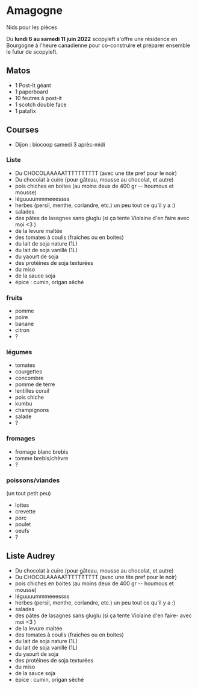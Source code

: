 # Amagogne

Nids pour les pièces

Du **lundi 6 au samedi 11 juin 2022** scopyleft s'offre une résidence en Bourgogne à l'heure canadienne pour co-construire et préparer ensemble le futur de scopyleft.

## Matos
- 1 Post-It géant
- 1 paperboard
- 10 feutres à post-it
- 1 scotch double face
- 1 patafix

## Courses 
- Dijon  : biocoop samedi 3 après-midi

### Liste
- Du CHOCOLAAAAATTTTTTTTTT (avec une tite pref pour le noir)
- Du chocolat à cuire (pour gâteau, mousse au chocolat, et autre)
- pois chiches en boites (au moins deux de 400 gr -- houmous et mousse)
- léguuuummmeeessss
- herbes (persil, menthe, coriandre, etc.) un peu tout ce qu'il y a :)
- salades
- des pâtes de lasagnes sans gluglu (si ça tente Violaine d'en faire avec moi <3 ) 
- de la levure maltée
- des tomates à coulis (fraiches ou en boites)
- du lait de soja nature (1L)
- du lait de soja vanillé (1L)
- du yaourt de soja
- des protéines de soja texturées 
- du miso
- de la sauce soja
- épice : cumin, origan sêché

### fruits
- pomme
- poire
- banane
- citron
- ?

### légumes
- tomates
- courgettes
- concombre
- pomme de terre
- lentilles corail
- pois chiche
- kumbu
- champignons
- salade
- ?

### fromages
- fromage blanc brebis
- tomme brebis/chèvre
- ?

### poissons/viandes
(un tout petit peu)
- lottes
- crevette
- porc
- poulet
- oeufs
- ?

## Liste Audrey

- Du chocolat à cuire (pour gâteau, mousse au chocolat, et autre)
- Du CHOCOLAAAAATTTTTTTTTT (avec une tite pref pour le noir)
- pois chiches en boites (au moins deux de 400 gr -- houmous et mousse)
- léguuuummmeeessss
- herbes (persil, menthe, coriandre, etc.) un peu tout ce qu'il y a :)
- salades
- des pâtes de lasagnes sans gluglu (si ça tente Violaine d'en faire- avec moi <3 )
- de la levure maltée
- des tomates à coulis (fraiches ou en boites)
- du lait de soja nature (1L)
- du lait de soja vanillé (1L)
- du yaourt de soja
- des protéines de soja texturées
- du miso
- de la sauce soja
- épice : cumin, origan sêché

  
